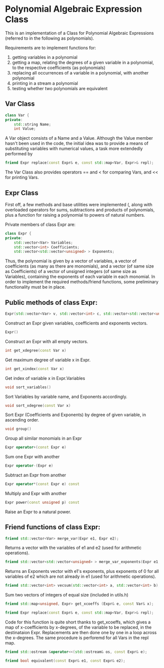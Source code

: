 # Polynomial Algebraic Expression Class

This is an implementation of a Class for Polynomial Algebraic Expressions (referred to in the following as polynomials).

Requirements are to implement functions for:
1. getting variables in a polynomial
2. getting a map, relating the degrees of a given variable in a polynomial, to the respective coefficients (as polynomials)
3. replacing all occurrences of a variable in a polynomial, with another polynomial
4. printing in a stream a polynomial
5. testing whether two polynomials are equivalent


## Var Class
```cpp
class Var {
private:
    std::string Name;
    int Value;
```
A Var object consists of a Name and a Value. Although the Value member hasn't been used in the code, the initial idea was to provide a means of substituting variables with numerical values, a task more extendedly performed by 
```cpp
friend Expr replace(const Expr& e, const std::map<Var, Expr>& repl);
```
The Var Class also provides operators == and < for comparing Vars, and << for printing Vars.


## Expr Class

First off, a few methods and base utilities were implemented (, along with overloaded operators for sums, subtractions and products of polynomials,
plus a function for raising a polynomial to powers of natural numbers.

Private members of class Expr are:
```cpp
class Expr {
private:
    std::vector<Var> Variables;
    std::vector<int> Coefficients;
    std::vector<std::vector<unsigned> > Exponents;
```
Thus, the polynomial is given by a vector of variables, a vector of coefficients (as many as there are monomials), and a vector (of same size as Coefficients) of a vector of unsigned integers (of same size as Variables), containing the exponents of each variable in each monomial.
In order to implement the required methods/friend functions, some preliminary functionality must be in place. 


## Public methods of class Expr:

```cpp
Expr(std::vector<Var> v, std::vector<int> c, std::vector<std::vector<unsigned> > e)
```
Construct an Expr given variables, coefficients and exponents vectors.

```cpp
Expr()
```
Construct an Expr with all empty vectors.

```cpp
int get_xdegree(const Var x)
```
Get maximum degree of variable x in Expr.

```cpp
int get_xindex(const Var x)
```
Get index of variable x in Expr.Variables 

```cpp
void sort_variables()
```
Sort Variables by variable name, and Exponents accordingly.
```cpp
void sort_xdegree(const Var x)
```
Sort Expr (Coefficients and Exponents) by degree of given variable, in ascending order. 

```cpp
void group()
```
Group all similar monomials in an Expr

```cpp
Expr operator+(const Expr e)
```
Sum one Expr with another
```cpp
Expr operator-(Expr e)
```
Subtract an Expr from another
```cpp
Expr operator*(const Expr e) const
```
Multiply and Expr with another
```cpp
Expr power(const unsigned p) const
```
Raise an Expr to a natural power.


## Friend functions of class Expr:
```cpp
friend std::vector<Var> merge_var(Expr e1, Expr e2);
```
Returns a vector with the variables of e1 and e2 (used for arithmetic operations).
```cpp
friend std::vector<std::vector<unsigned> > merge_var_exponents(Expr e1, Expr e2);
```
Returns an Exponents vector with e1's exponents, plus exponents of 0 for all variables of e2 which are not already in e1 (used for arithmetic operations).
```cpp
friend std::vector<int> vecsum(std::vector<int> a, std::vector<int> b);
```
Sum two vectors of integers of equal size (included in utils.h)
```cpp
friend std::map<unsigned, Expr> get_xcoeffs (Expr& e, const Var& x);
```
```cpp
friend Expr replace(const Expr& e, const std::map<Var, Expr>& repl);
```
Code for this function is quite short thanks to get_xcoeffs, which gives a map of x-coefficients by x-degrees, of the variable to be replaced, in the destinataion Expr. Replacements are then done one by one in a loop across the x-degrees. The same procedure is perforemd for all Vars in the repl map.

```cpp
friend std::ostream &operator<<(std::ostream& os, const Expr& e);
```
```cpp
friend bool equivalent(const Expr& e1, const Expr& e2);
```
